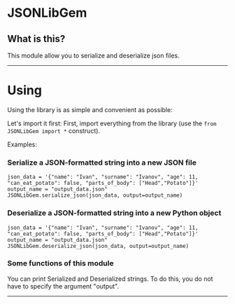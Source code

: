 # JSONLibGem #

## What is this? ##
This module allow you to serialize and deserialize json files.

----------


# Using #


Using the library is as simple and convenient as possible:

Let's import it first:
First, import everything from the library (use the `from JSONLibGem import *` construct).

Examples:

### Serialize a JSON-formatted string into a new JSON file ###
    json_data = '{"name": "Ivan", "surname": "Ivanov", "age": 11, "can_eat_potato": false, "parts_of_body": ["Head","Potato"]}'
    output_name = "output_data.json"
    JSONLibGem.serialize_json(json_data, output=output_name)

### Deserialize a JSON-formatted string into a new Python object ###
    json_data = '{"name": "Ivan", "surname": "Ivanov", "age": 11, "can_eat_potato": false, "parts_of_body": ["Head","Potato"]}'
    output_name = "output_data.json"
    JSONLibGem.deserialize_json(json_data, output=output_name)

### Some functions of this module ###

You can print Serialized and Deserialized strings. To do this, you do not have to specify the argument "output".


    


----------
